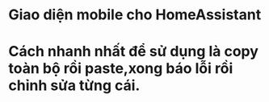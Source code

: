 # Giao diện mobile cho HomeAssistant
# Cách nhanh nhất để sử dụng là copy toàn bộ rồi paste,xong báo lỗi rồi chỉnh sửa từng cái.
